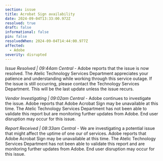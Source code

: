 ```yaml
---
section: issue
title: Acrobat Sign availability
date: 2024-09-04T13:33:00.972Z
resolved: true
draft: false
informational: false
pin: false
resolvedWhen: 2024-09-04T14:44:00.977Z
affected:
  - Adobe
severity: disrupted
---
```

*Issue Resolved | 09:44am Central* - Adobe reports that the issue is now resolved. The Atelic Technology Services Department appreciates your patience and understanding while working through this service outage. If the issue is still occurring, please contact the Technology Services Department. This will be the last update unless the issue recurs.

*Vendor Investigating | 09:02am Central* - Adobe continues to investigate the issue. Adobe reports that Adobe Acrobat Sign may be unavailable at this time. The Atelic Technology Services Department has not been able to validate this report but are monitoring further updates from Adobe. End user disruption may occur for this issue.

*Report Received | 08:33am Central* - We are investigating a potential issue that might affect the uptime of one our of services. Adobe reports that Adobe Acrobat Sign may be unavailable at this time. The Atelic Technology Services Department has not been able to validate this report and are monitoring further updates from Adobe. End user disruption may occur for this issue.